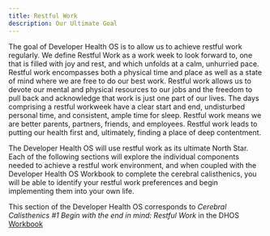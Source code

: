 ```yaml
---
title: Restful Work
description: Our Ultimate Goal
---
```


The goal of Developer Health OS is to allow us to achieve restful work regularly. We define Restful Work as a work week to look forward to, one that is filled with joy and rest, and which unfolds at a calm, unhurried pace. Restful work encompasses both a physical time and place as well as a state of mind where we are free to do our best work. Restful work allows us to devote our mental and physical resources to our jobs and the freedom to pull back and acknowledge that work is just one part of our lives. The days comprising a restful workweek have a clear start and end, undisturbed personal time, and consistent, ample time for sleep. Restful work means we are better parents, partners, friends, and employees. Restful work leads to putting our health first and, ultimately, finding a place of deep contentment.

The Developer Health OS will use restful work as its ultimate North Star. Each of the following sections will explore the individual components needed to achieve a restful work environment, and when coupled with the Developer Health OS Workbook to complete the cerebral calisthenics, you will be able to identify your restful work preferences and begin implementing them into your own life.  

This section of the Developer Health OS corresponds to <em>Cerebral Calisthenics #1 Begin with the end in mind: Restful Work</em> in the DHOS [Workbook](/workbook/cc1/cc1-1/)